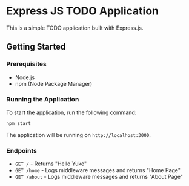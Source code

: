 # Express JS TODO Application

This is a simple TODO application built with Express.js.

## Getting Started

### Prerequisites

- Node.js
- npm (Node Package Manager)

### Running the Application

To start the application, run the following command:

```bash
npm start
```

The application will be running on `http://localhost:3000`.

### Endpoints

- `GET /` - Returns "Hello Yuke"
- `GET /home` - Logs middleware messages and returns "Home Page"
- `GET /about` - Logs middleware messages and returns "About Page"
